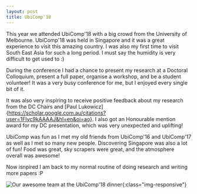 ```yaml
---
layout: post
title: UbiComp'18
---
```


This year we attended UbiComp'18 with a big crowd from the University of Melbourne. 
UbiComp'18 was held in Singapore and it was a great experience to visit this amazing country. 
I was also my first time to visit South East Asia for such a long period. I must say the humidity is very difficult to get used to :)

During the conference I had a chance to present my research at a Doctoral Colloquium, present a full paper, organise a workshop, and be a student volunteer!
It was a very busy conference for me, but I enjoyed every single bit of it.

It was also very inspiring to receive positive feedback about my research from the DC Chairs and [Paul Lukowicz]{https://scholar.google.com.au/citations?user=1FIyc9kAAAAJ&hl=en&oi=ao}. I also got an Honourable mention award for my DC presentation, which was very unexpected and uplifting!

UbiComp was fun as I met my old friends from UbiComp'16 and UbiComp'17 as well as I met so many new people.
Discovering Singapore was also a lot of fun! Food was great, sky scrapers were great, and the atmosphere overall was awesome!

Now isnpired I am back to my normal routine of doing research and writing more papers :P

![Our awesome team at the UbiComp'18 dinner](/images/ubicomp18-dinner.jpg){:class="img-responsive"} 
